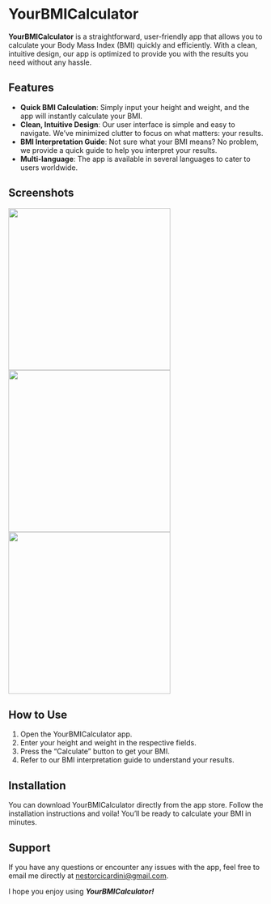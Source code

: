# YourBMICalculator

**YourBMICalculator**  is a straightforward, user-friendly app that allows you to calculate your Body Mass Index (BMI) quickly and efficiently. With a clean, intuitive design, our app is optimized to provide you with the results you need without any hassle.

## Features

-   **Quick BMI Calculation**: Simply input your height and weight, and the app will instantly calculate your BMI.
-   **Clean, Intuitive Design**: Our user interface is simple and easy to navigate. We’ve minimized clutter to focus on what matters: your results.
-   **BMI Interpretation Guide**: Not sure what your BMI means? No problem, we provide a quick guide to help you interpret your results.
-   **Multi-language**: The app is available in several languages to cater to users worldwide.

## Screenshots
<p float="left">
  <img src="https://github.com/Nestor162/YourBMICalculator/assets/113930607/09e9e011-d34f-4f6a-bf6a-a9223243b8c2" width="320" />
  <img src="https://github.com/Nestor162/YourBMICalculator/assets/113930607/49b2ef4e-e91f-4904-8fa1-64eeb9cd7f6a" width="320" /> 
  <img src="https://github.com/Nestor162/YourBMICalculator/assets/113930607/348141ae-f56e-42b5-8f86-b2d0555189c6" width="320" />
</p>



## How to Use

1.  Open the YourBMICalculator app.
2.  Enter your height and weight in the respective fields.
3.  Press the “Calculate” button to get your BMI.
4.  Refer to our BMI interpretation guide to understand your results.

## Installation

You can download YourBMICalculator directly from the app store. Follow the installation instructions and voila! You’ll be ready to calculate your BMI in minutes.

## Support
If you have any questions or encounter any issues with the app, feel free to email me directly at nestorcicardini@gmail.com.

I hope you enjoy using ***YourBMICalculator!***
